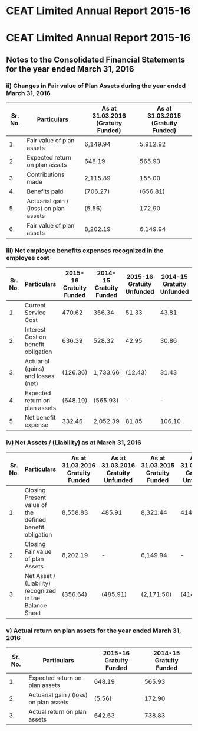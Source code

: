 # CEAT Limited Annual Report 2015-16

# CEAT Limited Annual Report 2015-16

## Notes to the Consolidated Financial Statements for the year ended March 31, 2016

### ii) Changes in Fair value of Plan Assets during the year ended March 31, 2016

|Sr. No.|Particulars|As at 31.03.2016 (Gratuity Funded)|As at 31.03.2015 (Gratuity Funded)|
|---|---|---|---|
|1.|Fair value of plan assets|6,149.94|5,912.92|
|2.|Expected return on plan assets|648.19|565.93|
|3.|Contributions made|2,115.89|155.00|
|4.|Benefits paid|(706.27)|(656.81)|
|5.|Actuarial gain / (loss) on plan assets|(5.56)|172.90|
|6.|Fair value of plan assets|8,202.19|6,149.94|

### iii) Net employee benefits expenses recognized in the employee cost

|Sr. No.|Particulars|2015-16 Gratuity Funded|2014-15 Gratuity Funded|2015-16 Gratuity Unfunded|2014-15 Gratuity Unfunded|
|---|---|---|---|---|---|
|1.|Current Service Cost|470.62|356.34|51.33|43.81|
|2.|Interest Cost on benefit obligation|636.39|528.32|42.95|30.86|
|3.|Actuarial (gains) and losses (net)|(126.36)|1,733.66|(12.43)|31.43|
|4.|Expected return on plan assets|(648.19)|(565.93)|-|-|
|5.|Net benefit expense|332.46|2,052.39|81.85|106.10|

### iv) Net Assets / (Liability) as at March 31, 2016

|Sr. No.|Particulars|As at 31.03.2016 Gratuity Funded|As at 31.03.2016 Gratuity Unfunded|As at 31.03.2015 Gratuity Funded|As at 31.03.2015 Gratuity Unfunded|
|---|---|---|---|---|---|
|1.|Closing Present value of the defined benefit obligation|8,558.83|485.91|8,321.44|414.81|
|2.|Closing Fair value of plan Assets|8,202.19|-|6,149.94|-|
|3.|Net Asset / (Liability) recognized in the Balance Sheet|(356.64)|(485.91)|(2,171.50)|(414.81)|

### v) Actual return on plan assets for the year ended March 31, 2016

|Sr. No.|Particulars|2015-16 Gratuity Funded|2014-15 Gratuity Funded|
|---|---|---|---|
|1.|Expected return on plan assets|648.19|565.93|
|2.|Actuarial gain / (loss) on plan assets|(5.56)|172.90|
|3.|Actual return on plan assets|642.63|738.83|